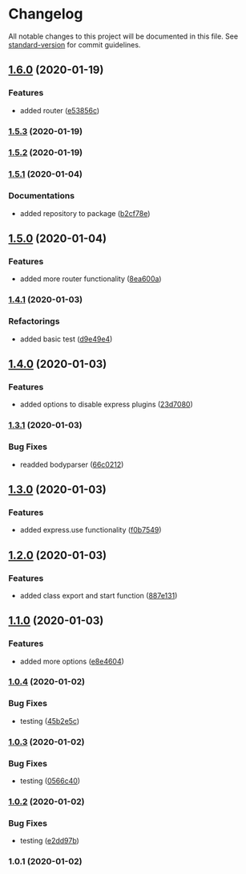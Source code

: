 # Changelog

All notable changes to this project will be documented in this file. See [standard-version](https://github.com/conventional-changelog/standard-version) for commit guidelines.

## [1.6.0](https://github.com/manablox/manablox-service-express/compare/v1.5.3...v1.6.0) (2020-01-19)


### Features

* added router ([e53856c](https://github.com/manablox/manablox-service-express/commit/e53856c42be781dbdaa29754c2c2fae77e41d9cb))

### [1.5.3](https://github.com/manablox/manablox-service-express/compare/v1.5.2...v1.5.3) (2020-01-19)

### [1.5.2](https://github.com/manablox/manablox-service-express/compare/v1.5.1...v1.5.2) (2020-01-19)

### [1.5.1](https://github.com/manablox/manablox-service-express/compare/v1.5.0...v1.5.1) (2020-01-04)


### Documentations

* added repository to package ([b2cf78e](https://github.com/manablox/manablox-service-express/commit/b2cf78edf561367f14795349bfa96d3d742c8561))

## [1.5.0](https://github.com/manablox/manablox-service-express/compare/v1.4.1...v1.5.0) (2020-01-04)


### Features

* added more router functionality ([8ea600a](https://github.com/manablox/manablox-service-express/commit/8ea600a5b753a841f4fb436caad5e4b9ffe9324b))

### [1.4.1](https://github.com/manablox/manablox-service-express/compare/v1.4.0...v1.4.1) (2020-01-03)


### Refactorings

* added basic test ([d9e49e4](https://github.com/manablox/manablox-service-express/commit/d9e49e46c859f77e267d10f9b16229ce6d82ade3))

## [1.4.0](https://github.com/manablox/manablox-service-express/compare/v1.3.1...v1.4.0) (2020-01-03)


### Features

* added options to disable express plugins ([23d7080](https://github.com/manablox/manablox-service-express/commit/23d70804d988ae296c0ad2ae026c3e85d92f6a65))

### [1.3.1](https://github.com/manablox/manablox-service-express/compare/v1.3.0...v1.3.1) (2020-01-03)


### Bug Fixes

* readded bodyparser ([66c0212](https://github.com/manablox/manablox-service-express/commit/66c0212f8e3a1eb6f4ce6ddda2e34f08ff33e7ae))

## [1.3.0](https://github.com/manablox/manablox-service-express/compare/v1.2.0...v1.3.0) (2020-01-03)


### Features

* added express.use functionality ([f0b7549](https://github.com/manablox/manablox-service-express/commit/f0b754903aa38bf6a9a3e4152e58f28d0bfb0536))

## [1.2.0](https://github.com/manablox/manablox-service-express/compare/v1.1.0...v1.2.0) (2020-01-03)


### Features

* added class export and start function ([887e131](https://github.com/manablox/manablox-service-express/commit/887e13151a321aef0def276a3e984b3c435223f5))

## [1.1.0](https://github.com/manablox/manablox-service-express/compare/v1.0.4...v1.1.0) (2020-01-03)


### Features

* added more options ([e8e4604](https://github.com/manablox/manablox-service-express/commit/e8e4604d95a6178a793ad11cf7a8aa01adcd1bd8))

### [1.0.4](https://github.com/manablox/manablox-service-express/compare/v1.0.3...v1.0.4) (2020-01-02)


### Bug Fixes

* testing ([45b2e5c](https://github.com/manablox/manablox-service-express/commit/45b2e5c121781ad1938d9b60641bc537480635ec))

### [1.0.3](https://github.com/manablox/manablox-service-express/compare/v1.0.2...v1.0.3) (2020-01-02)


### Bug Fixes

* testing ([0566c40](https://github.com/manablox/manablox-service-express/commit/0566c4098404d21dc6964e98bb663a64b6398b5a))

### [1.0.2](https://github.com/manablox/manablox-service-express/compare/v1.0.1...v1.0.2) (2020-01-02)


### Bug Fixes

* testing ([e2dd97b](https://github.com/manablox/manablox-service-express/commit/e2dd97bd415541cbca2635a2f716b888ec25de09))

### 1.0.1 (2020-01-02)
